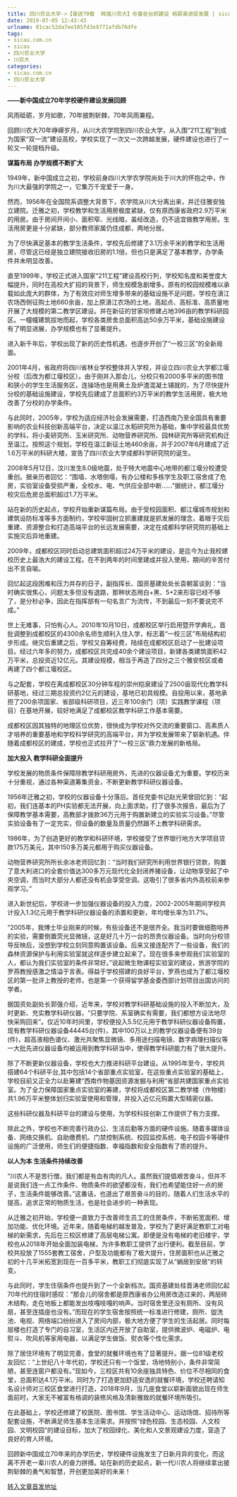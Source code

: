 ```yaml
---
title: 四川农业大学->【奋进70载  辉煌川农大】夯基垒台抓建设 砥砺奋进促发展 | sicau.com.cn
date: 2019-07-05 12:43:43
urlname: 01cac52da7ee105fd3e9771afdb76dfe
tags: 
- sicau.com.cn
- sicau
- 四川农业大学
- 川农大
categories:
- sicau.com.cn
- 四川农业大学
---
```



**——新中国成立70年学校硬件建设发展回顾**

风雨砥砺，岁月如歌，70年披荆斩棘，70年风雨兼程。

回顾川农大70年峥嵘岁月，从川大农学院到四川农业大学，从入围“211工程”到成为国家“双一流”建设高校，学校实现了一次又一次跨越发展，硬件建设也进行了一轮又一轮提档升级。

**谋篇布局 办学规模不断扩大**

1949年，新中国成立之初，学校前身四川大学农学院尚处于川大的怀抱之中，作为川大最强的学院之一，它集万千宠爱于一身。

然而，1956年在全国院系调整大背景下，农学院从川大分离出来，并迁往雅安独立建院。迁雅之初，学校教学和生活用房极度紧缺，仅有原西康省政府2.9万平米的用房。由于房间开间小、面积窄、光线暗，虽经改造，仍不适宜做教学用房。生活用房更是十分紧缺，部分教师家属仍住成都，两地分居。

为了尽快满足基本的教学生活条件，学校先后修建了3.1万余平米的教学和生活用房，尽管这已经是独立建院接收旧房的1.1倍，但也只是满足了基本教学，办学条件并未明显改善。

直至1999年，学校正式进入国家“211工程”建设高校行列，学校知名度和美誉度大幅提升，同时在高校大扩招的背景下，师生规模急剧增多。原有的校园规模难以承载如此庞大的群体，为了有效应对师生增多带来的基础设施不足问题，学校在濆江农场西侧征购土地660余亩，加上原濆江农场的土地，高起点、高标准、高质量地开展了大规模的第二教学区建设。并在新征的甘家坝修建占地396亩的教学科研园区。一幢幢建筑拔地而起，学校各类房舍总面积高达50余万平米，基础设施建设有了明显进展，办学规模也有了显著提升。

进入新千年后，学校出现了新的历史性机遇，也逐步开创了“一校三区”的全新局面。

2001年4月，省政府将四川省林业学校整体并入学校，并设立四川农业大学都江堰分校（后改为都江堰校区）。由于刚并入那会儿，分校只有2000多平米的图书馆和狭小的学生生活服务区，连操场也是用黄土及炉渣混凝土铺就的，为了尽快提升分校的基础设施建设，学校先后建成了总面积约3万平米的教学生活用房，极大地改善了分校的办学条件。

与此同时，2005年，学校为适应经济社会发展需要，打造西南乃至全国具有重要影响的农业科技创新高端平台，决定以温江水稻研究所为基础，集中学校最具优势的学科，将小麦研究所、玉米研究所、动物营养研究所、园林研究所等研究机构迁至温江。按照这个规划，学校在温江新征土地460余亩，并于2007年6月建成了近1.6万平米的科研大楼，宣告了四川农业大学成都科学研究院的诞生。

2008年5月12日，汶川发生8.0级地震，处于特大地震中心地带的都江堰分校遭受重创。据亲历者回忆：“围墙、水塔倒塌，有办公楼和多栋学生及职工宿舍成了危房，实验室设备受损严重，全校水、电、气供应全部中断……”据统计，都江堰分校灾后危房总面积超过1.7万平米。

站在新的历史起点，学校开始重新谋篇布局。由于受校园面积、都江堰城市规划和建筑设防标准等多方面制约，学校牢固树立抓重建就是抓发展的理念，着眼于灾后重建、资源整合和打造高端平台的长远发展需要，决定在成都科学研究院的基础上实施灾后异地重建。

2009年，成都校区同时启动总建筑面积超过24万平米的建设，是迄今为止我校建校历史上最浩大的建设工程。在不到两年的时间里建成并投入使用，期间的辛苦付出不言自喻。

回忆起这段困难和压力并存的日子，副指挥长、国资基建处处长袁朝富谈到：“当时确实很焦心，问题太多但没有退路，那种状态用白+黑、5+2来形容已经不够了，是分秒必争，因此在指挥部有一句名言广为流传，不到最后一刻不要说完不成。”

世上无难事，只怕有心人。2010年10月10日，成都校区举行启用暨开学典礼，首批调整到成都校区的4300余名师生顺利入住入学，标志着“一校三区”布局结构初步形成。继灾后重建之后，学校又自筹经费，陆续在成都校区启动了一批建设项目。经过六年多的努力，成都校区共完成40余个建设项目，新建各类建筑面积42万平米，总投资近12亿元。其建设规模，相当于再造了四分之三个雅安校区或者再建了四个都江堰校区。

与之配套，学校在离成都校区30分钟车程的崇州桤泉建设了2500亩现代化教学科研基地，经过三期总投资约2亿元的建设，基地已初具规模。自投用以来，基地承担了200余项国家、省部级科研项目，近三年100余门（项）实践教学课程（项目）在基地开展，较好地满足了成都校区教学科研工作基本需要。

成都校区因其独特的地理区位优势，很快成为学校对外交流的重要窗口、高素质人才培养的重要基地和学校科学研究的高端平台，并为学校发展带来了崭新机遇。伴随着成都校区的建成，学校也正式拉开了“一校三区”鼎力发展的新格局。

**加大投入 教学科研全面提升**

学校发展的物质条件保障除教学科研用房外，先进的仪器设备尤为重要。学校历来十分重视，通过各种渠道筹集资金，不断更新教学科研仪器设备。

1956年迁雅之初，学校的仪器设备十分落后。首任党委书记赵光荣曾回忆到：“起初，我们连基本的PH实验都无法开展，向上面求助，打了很多次报告，最后为了保障教学基本需要，高教部才拨款36万元用于购置新建立的实验实习设备。”尽管实验设备有了一定充实，但设备的数量及质量仍然跟不上教学科研需求。

1986年，为了创造更好的教学和科研环境，学校接受了世界银行地方大学项目贷款175万美元，其中150多万美元都用于购买仪器设备。

动物营养研究所所长余冰老师回忆到：“当时我们研究所利用世界银行贷款，购置了意大利进口的全套价值达300多万元现代化全封闭养猪设备，让动物享受起了中央空调，而当时大部分人都还没有机会享受空调。这吸引了很多省内外高校前来参观学习。”

进入新世纪后，学校进一步加强仪器设备的投入力度，2002-2005年期间学校共计投入1.3亿元用于教学科研仪器设备的添置和更新，年均增长率为31.7%。

“2005年，我博士毕业刚来的时候，有些设备还不是很齐全。我当时要做细胞培养的实验，需要倒置荧光显微镜，这是好几十万一台的昂贵仪器设备。当时向分校领导反映后，没想到学校立刻同意购置该设备。后来又接连配齐了一些设备，我们的森林资源保护与利用实验室就这样逐步建立起来了。现在很多来参观我们实验室的人，都认为我们实验室的条件非常好。”说起微生物课程实验室的建设，旅游学院的罗燕教授感激之情溢于言表。得益于学校搭建的良好平台，罗燕也成为了都江堰校区的第一批评上教授的老师，也是第一个获得留学基金委西部计划项目出国访问的学者。

据国资处副处长郭强介绍，近年来，学校对教学科研基础设施的投入不断加大，及时更新、充实教学科研仪器，“只要学院、系室确实有需要，我们都想方设法地尽快采购回来”。仅近10年时间里，学校便投入5.5亿元用于教学科研仪器设备购置，现有教学科研仪器设备44445台(件)，其中100万以上的教学仪器设备便有39台(件)，超高液相色谱仪、激光共聚焦显微镜、多用途扫描电镜、数字病理扫描仪等一大批先进仪器设备均被运用到教学科研当中，使得教学科研能力有了很大提升。

除了不断更新仪器设备，学校也大力推进科研平台建设。从1995年至今，学校共搭建64个科研平台,其中包括14个省部重点实验室，在这些重点实验室的基础上，学校目前又正全力以赴筹建“西南作物基因资源发掘与利用”省部共建国家重点实验室。为了全力保障国家重点实验室的筹建，学校将成都校区第二教学楼（作物楼）共1.96万平米整体划归实验室使用和管理，并投入近亿元购置大型精密仪器。

这些科研仪器及科研平台的建设与使用，为学校科技创新工作提供了有力支撑。

除此之外，学校也不断完善行政办公、生活后勤等方面的硬件设施。随着多媒体设备、网络交换机、自助缴费机、门禁控制系统、校园监控系统、电子校园卡等硬件设施的广泛使用，师生们的便捷指数、幸福指数和安全指数有了质的提升。

**以人为本 生活条件持续改善**

“川农人不是苦行僧，我们都是有血有肉的凡人。虽然我们提倡艰苦奋斗，但并不是说我们连一点工作条件、物质条件的欲望都没有，我们也希望能住好一点的房子，生活条件能够改善。”这番话，也道出了艰苦奋斗的目的，随着人们生活水平的提高，追求正常的物质生活，也是社会进步的一种表现。

从迁雅之初开始，学校便一直致力于改善师生员工的住房条件，不断拓宽面积、增加功能、优化环境。近年来，随着电梯的越发普及，学校为了更好满足教职工对电梯的新需求，先后在三校区修建了高层电梯公寓。即便是没有电梯的老旧楼宇，学校也从2018年开始全面加装电梯，为许多教职工提供了出行便利。截至目前，学校共投放了1555套教工宿舍，户型及功能都有了极大提升，住房面积也从迁雅之初的十几平米拓宽到现在一百多平米，教职工们彻底实现了从“蜗居到安居”的转变。

与此同时，学生住宿条件也提升到了一个全新档次。国资基建处桂晋涛老师回忆起70年代的住宿时感叹：“那会儿的宿舍都是原西康省办公用房改造过来的，两层砖木结构，走在地板上都能发出吱嘎吱嘎的响声。当时宿舍里还没有厕所、没有风扇，甚至连插座也没有。”而现在的学生宿舍按照统一标准进行修建，厕所、盥洗池、电视、网络端口纷纷进入了房间内部，极大地方便了学生的生活起居。同时每层楼也打造了专门的自习室，生活区内还开放了自助室，提供微波炉、电磁炉、电熨斗、吹风机等家用电器，以满足学生做饭、熨衣等个性化需求。

除了居住环境有了明显完善，食堂的就餐环境也有了显著提升。据一位81级老校友回忆：“上世纪八十年代初，学校还只有一个饭堂，场地特别小，条件非常简陋，甚至连窗户都没有。”现如今，三校区共有10余座独具特色、价位不尽相同的食堂，总面积达4.1万平米。同时为了打造更加舒适安逸的就餐环境，学校还聘请知名设计师对三校区食堂进行打造，2018年9月，当几座食堂以崭新面貌出现在师生面前时，大家无不被富有格调的装修风格及清新雅致的就餐环境所吸引。

在此基础上，学校还修建了校医院、图书馆、学生活动中心、运动场馆、招待所等配套设施，不断满足师生基本生活需求。并按照“绿色校园、生态校园、人文校园、文明校园”的建设目标，加大了校园绿化、美化和人文景观建设力度，营造了良好的育人环境。

回顾新中国成立70年来的办学历史，学校硬件设施发生了日新月异的变化，而这离不开老一辈川农人的奋力拼搏。站在新的历史起点，新一代川农人将继续拿出披荆斩棘的勇气和智慧，开创更加美好的未来！





[转入文章首发地址](https://news.sicau.edu.cn/info/1135/52472.htm)